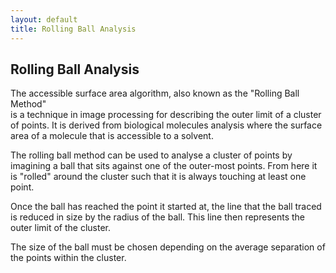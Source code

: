 ```yaml
---
layout: default
title: Rolling Ball Analysis
---
```


## Rolling Ball Analysis

The accessible surface area algorithm, also known as the "Rolling Ball Method"  
is a technique in image processing for describing the outer limit of a cluster 
of points. It is derived from biological molecules analysis where the surface 
area of a molecule that is accessible to a solvent.

The rolling ball method can be used to analyse a cluster of points by imagining 
a ball that sits against one of the outer-most points. From here it is "rolled" 
around the cluster such that it is always touching at least one point.

Once the ball has reached the point it started at, the line that the ball 
traced is reduced in size by the radius of the ball. This line then represents 
the outer limit of the cluster.

The size of the ball must be chosen depending on the average separation of the 
points within the cluster.

<!--
Created:  Sun 22 Jun 2014 10:54 AM
Modified: Sun 22 Jun 2014 10:54 AM
-->
